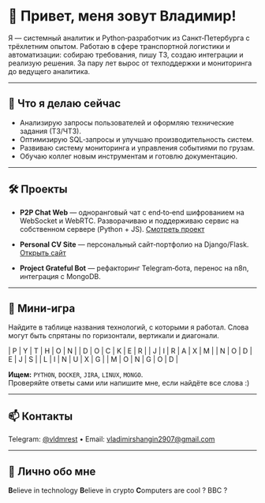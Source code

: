 # 👋 Привет, меня зовут Владимир!

Я — системный аналитик и Python‑разработчик из Санкт‑Петербурга с трёхлетним опытом. Работаю в сфере транспортной логистики и автоматизации: собираю требования, пишу ТЗ, создаю интеграции и реализую решения. За пару лет вырос от техподдержки и мониторинга до ведущего аналитика.

---

## 🚀 Что я делаю сейчас

- Анализирую запросы пользователей и оформляю технические задания (ТЗ/ЧТЗ).
- Оптимизирую SQL‑запросы и улучшаю производительность систем.
- Развиваю систему мониторинга и управления событиями по грузам.
- Обучаю коллег новым инструментам и готовлю документацию.

---

## 🛠 Проекты

- **P2P Chat Web** — одноранговый чат с end‑to‑end шифрованием на WebSocket и WebRTC. Разворачиваю и поддерживаю сервис на собственном сервере (Python + JS). [Смотреть проект](https://vladimirshangin2907-p2p-chat-e275.twc1.net)

- **Personal CV Site** — персональный сайт‑портфолио на Django/Flask. [Открыть сайт](https://vladimirshangin2907-pesonal-site-e685.twc1.net)

- **Project Grateful Bot** — рефакторинг Telegram‑бота, перенос на n8n, интеграция с MongoDB.

---

## 🧩 Мини‑игра

Найдите в таблице названия технологий, с которыми я работал. Слова могут быть спрятаны по горизонтали, вертикали и диагонали.

| P | Y | T | H | O | N |
| D | O | C | K | E | R |
| J | I | R | A | X | M |
| N | O | D | E | J | S |
| L | I | N | U | X | G |
| M | O | N | G | O | D |

**Ищем:** `PYTHON`, `DOCKER`, `JIRA`, `LINUX`, `MONGO`.  
Проверяйте ответы сами или напишите мне, если найдёте все слова :)

---

## 📫 Контакты

Telegram: [@vldmrest](https://t.me/vldmrest) • Email: vladimirshangin2907@gmail.com

---

## 🎯 Лично обо мне

**B**elieve in technology **B**elieve in crypto **C**omputers are cool ? BBC ?
